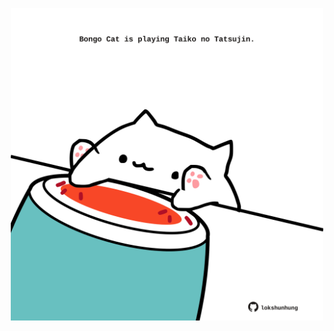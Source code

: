<!-- built at 19/12/2024, 11:00:42 UTC -->
<p align="center">
  <img width="500" height="500" src="./ReadmeImage.svg">
</p>
